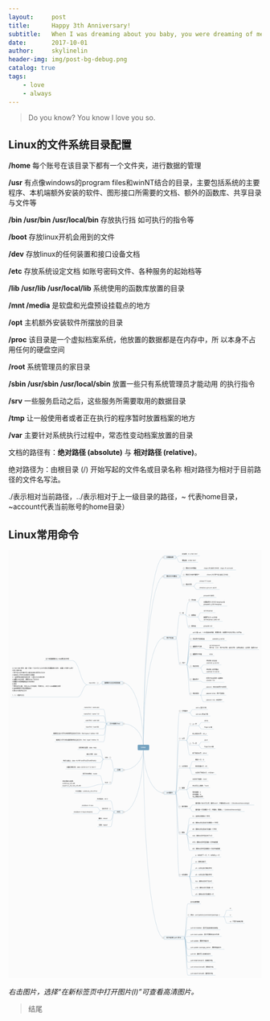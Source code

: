 ```yaml
---
layout:     post
title:      Happy 3th Anniversary!
subtitle:   When I was dreaming about you baby, you were dreaming of me.
date:       2017-10-01
author:     skylinelin
header-img: img/post-bg-debug.png
catalog: true
tags:
    - love
    - always
---
```


> Do you know? You know I love you so.

## Linux的文件系统目录配置

**/home**  每个账号在该目录下都有一个文件夹，进行数据的管理

**/usr** 有点像windows的program files和winNT结合的目录，主要包括系统的主要程序、本机端额外安装的软件、图形接口所需要的文档、额外的函数库、共享目录与文件等

**/bin  /usr/bin  /usr/local/bin** 存放执行挡  如可执行的指令等

**/boot** 存放linux开机会用到的文件

**/dev** 存放linux的任何装置和接口设备文档

**/etc** 存放系统设定文档 如账号密码文件、各种服务的起始档等

**/lib  /usr/lib /usr/local/lib** 系统使用的函数库放置的目录

**/mnt /media** 是软盘和光盘预设挂载点的地方

**/opt** 主机额外安装软件所摆放的目录

**/proc** 该目录是一个虚拟档案系统，他放置的数据都是在内存中，所         以本身不占用任何的硬盘空间

**/root** 系统管理员的家目录

**/sbin  /usr/sbin  /usr/local/sbin** 放置一些只有系统管理员才能动用          的执行指令

**/srv** 一些服务启动之后，这些服务所需要取用的数据目录

**/tmp** 让一般使用者或者正在执行的程序暂时放置档案的地方

**/var**  主要针对系统执行过程中，常态性变动档案放置的目录


文档的路径有：**绝对路径 (absolute)** 与 **相对路径 (relative)**。

绝对路径为：由根目录 (/) 开始写起的文件名或目录名称
相对路径为相对于目前路径的文件名写法。 

./表示相对当前路径，../表示相对于上一级目录的路径，~ 代表home目录，~account代表当前账号的home目录）



## Linux常用命令

![linux](/resource_img/linux/Linux.png)

*右击图片，选择“在新标签页中打开图片(I)”可查看高清图片。*

> 结尾
